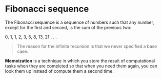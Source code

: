 # Fibonacci sequence

The Fibonacci sequence is a sequence of numbers such that any number, except for the first and second, is the sum of the previous two:

0, 1, 1, 2, 3, 5, 8, 13, 21 . . .

> The reason for the infinite recursion is that we never specified a base case.     



**Memoization** is a technique in which you store the result of computational tasks when they are completed so that when you need them again, you can look them up instead of compute them a second time.     